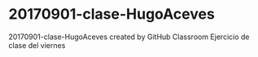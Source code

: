 # 20170901-clase-HugoAceves
20170901-clase-HugoAceves created by GitHub Classroom
Ejercicio de clase del viernes
